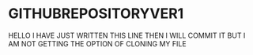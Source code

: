 # GITHUBREPOSITORYVER1
HELLO
I HAVE JUST WRITTEN THIS LINE THEN I WILL COMMIT IT BUT I AM NOT GETTING THE OPTION OF CLONING MY FILE

